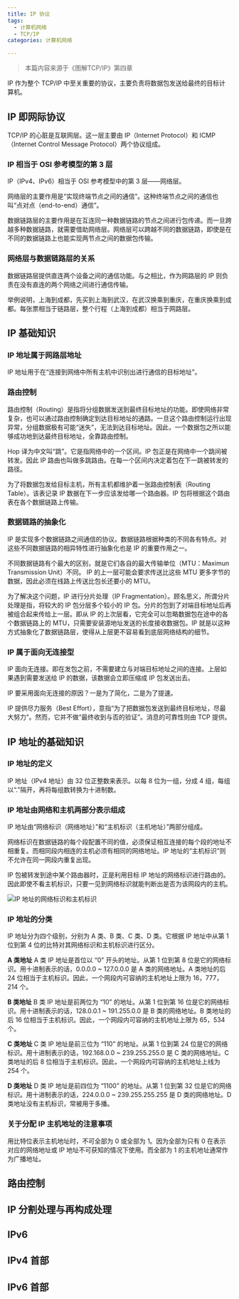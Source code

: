 ```yaml
---
title: IP 协议
tags:
  - 计算机网络
  - TCP/IP
categories: 计算机网络

---
```


> 本篇内容来源于《图解TCP/IP》第四章

IP 作为整个 TCP/IP 中至关重要的协议，主要负责将数据包发送给最终的目标计算机。


## IP 即网际协议

TCP/IP 的心脏是互联网层。这一层主要由 IP（Internet Protocol）和 ICMP（Internet Control Message Protocol）两个协议组成。

### IP 相当于 OSI 参考模型的第 3 层

IP（IPv4、IPv6）相当于 OSI 参考模型中的第 3 层——网络层。

网络层的主要作用是“实现终端节点之间的通信”。这种终端节点之间的通信也叫“点对点（end-to-end）通信”。

数据链路层的主要作用是在互连同一种数据链路的节点之间进行包传递。而一旦跨越多种数据链路，就需要借助网络层。网络层可以跨越不同的数据链路，即使是在不同的数据链路上也能实现两节点之间的数据包传输。


### 网络层与数据链路层的关系

数据链路层提供直连两个设备之间的通信功能。与之相比，作为网路层的 IP 则负责在没有直连的两个网络之间进行通信传输。

举例说明，上海到成都，先买到上海到武汉，在武汉换乘到重庆，在重庆换乘到成都。每张票相当于链路层，整个行程（上海到成都）相当于网路层。

## IP 基础知识

### IP 地址属于网路层地址

IP 地址用于在“连接到网络中所有主机中识别出进行通信的目标地址”。

### 路由控制

路由控制（Routing）是指将分组数据发送到最终目标地址的功能。即使网络非常复杂，也可以通过路由控制确定到达目标地址的通路。一旦这个路由控制运行出现异常，分组数据极有可能“迷失”，无法到达目标地址。因此，一个数据包之所以能够成功地到达最终目标地址，全靠路由控制。

Hop 译为中文叫“跳”。它是指网络中的一个区间。IP 包正是在网络中一个跳间被转发。因此 IP 路由也叫做多跳路由。在每一个区间内决定着包在下一跳被转发的路径。

为了将数据包发给目标主机，所有主机都维护着一张路由控制表（Routing Table）。该表记录 IP 数据在下一步应该发给哪一个路由器。IP 包将根据这个路由表在各个数据链路上传输。

### 数据链路的抽象化

IP 是实现多个数据链路之间通信的协议。数据链路根据种类的不同各有特点。对这些不同数据链路的相异特性进行抽象化也是 IP 的重要作用之一。

不同数据链路有个最大的区别，就是它们各自的最大传输单位（MTU：Maximun Transmission Unit）不同。 IP 的上一层可能会要求传送比这些 MTU 更多字节的数据，因此必须在线路上传送比包长还要小的 MTU。

为了解决这个问题，IP 进行分片处理（IP Fragmentation）。顾名思义，所谓分片处理是指，将较大的 IP 包分层多个较小的 IP 包。分片的包到了对端目标地址后再被组合起来传给上一层。即从 IP 的上次层看，它完全可以忽略数据包在途中的各个数据链路上的 MTU，只需要安装源地址发送的长度接收数据包。IP 就是以这种方式抽象化了数据链路层，使得从上层更不容易看到底层网络结构的细节。

### IP 属于面向无连接型

IP 面向无连接。即在发包之前，不需要建立与对端目标地址之间的连接。上层如果遇到需要发送给 IP 的数据，该数据会立即压缩成 IP 包发送出去。

IP 要采用面向无连接的原因？一是为了简化，二是为了提速。

IP 提供尽力服务（Best Effort），意指“为了把数据包发送到最终目标地址，尽最大努力”。然而，它并不做“最终收到与否的验证”。消息的可靠性则由 TCP 提供。



## IP 地址的基础知识

### IP 地址的定义

IP 地址（IPv4 地址）由 32 位正整数来表示。以每 8 位为一组，分成 4 组，每组以“.”隔开，再将每组数转换为十进制数。


### IP 地址由网络和主机两部分表示组成

IP 地址由“网络标识（网络地址）”和“主机标识（主机地址）”两部分组成。

网络标识在数据链路的每个段配置不同的值，必须保证相互连接的每个段的地址不相重复。而相同段内相连的主机必须有相同的网络地址。IP 地址的“主机标识”则不允许在同一网段内重复出现。

IP 包被转发到途中某个路由器时，正是利用目标 IP 地址的网络标识进行路由的。因此即使不看主机标识，只要一见到网络标识就能判断出是否为该网段内的主机。

![IP 地址的网络标识和主机标识]()

### IP 地址的分类

IP 地址分为四个级别，分别为 A 类、B 类、C 类、D 类。它根据 IP 地址中从第 1 位到第 4 位的比特对其网络标识和主机标识进行区分。

**A 类地址**
A 类 IP 地址是首位以 “0” 开头的地址。从第 1 位到第 8 位是它的网络标识。用十进制表示的话，0.0.0.0 ~ 127.0.0.0 是 A 类的网络地址。A 类地址的后 24 位相当于主机标识。因此，一个网段内可容纳的主机地址上限为 16，777，214 个。

**B 类地址**
B 类 IP 地址是前两位为 “10” 的地址。从第 1 位到第 16 位是它的网络标识。用十进制表示的话，128.0.0.1 ~ 191.255.0.0 是 B 类的网络地址。B 类地址的后 16 位相当于主机标识。因此，一个网段内可容纳的主机地址上限为 65，534 个。

**C 类地址**
C 类 IP 地址是前三位为 “110” 的地址。从第 1 位到第 24 位是它的网络标识。用十进制表示的话，192.168.0.0 ~ 239.255.255.0 是 C 类的网络地址。C 类地址的后 8 位相当于主机标识。因此，一个网段内可容纳的主机地址上线为 254 个。

**D 类地址**
D 类 IP 地址是前四位为 “1100” 的地址。从第 1 位到第 32 位是它的网络标识。用十进制表示的话，224.0.0.0 ~ 239.255.255.255 是 D 类的网络地址。D 类地址没有主机标识，常被用于多播。

### 关于分配 IP 主机地址的注意事项

用比特位表示主机地址时，不可全部为 0 或全部为 1。因为全部为只有 0 在表示对应的网络地址或 IP 地址不可获知的情况下使用。而全部为 1 的主机地址通常作为广播地址。

## 路由控制

## IP 分割处理与再构成处理

## IPv6


## IPv4 首部


## IPv6 首部

## 


